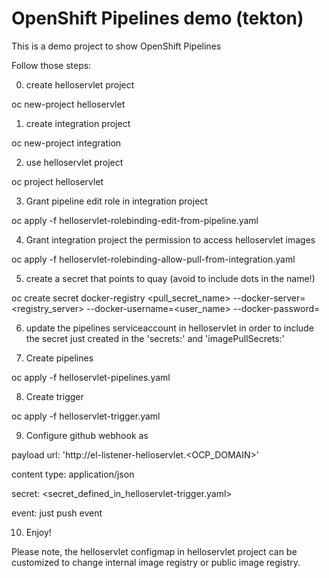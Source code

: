 # OpenShift Pipelines demo (tekton)

This is a demo project to show OpenShift Pipelines

Follow those steps:

0) create helloservlet project

oc new-project helloservlet

1) create integration project

oc new-project integration

2) use helloservlet project

oc project helloservlet

3) Grant pipeline edit role in integration project

 oc apply -f helloservlet-rolebinding-edit-from-pipeline.yaml

4) Grant integration project the permission to access helloservlet images

 oc apply -f helloservlet-rolebinding-allow-pull-from-integration.yaml

5) create a secret that points to quay (avoid to include dots in the name!)

oc create secret docker-registry <pull_secret_name> --docker-server=<registry_server> --docker-username=<user_name> --docker-password=<password>

6) update the pipelines serviceaccount in helloservlet in order to include the secret just created in the 'secrets:' and 'imagePullSecrets:'

7) Create pipelines

oc apply -f helloservlet-pipelines.yaml

8) Create trigger

oc apply -f helloservlet-trigger.yaml

9) Configure github webhook as 

payload url: 'http://el-listener-helloservlet.<OCP_DOMAIN>'

content type: application/json

secret: <secret_defined_in_helloservlet-trigger.yaml>

event: just push event

10) Enjoy!

Please note, the helloservlet configmap in helloservlet project can be customized to change internal image registry or public image registry.

